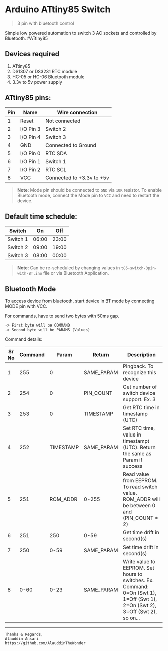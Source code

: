 Arduino ATtiny85 Switch 
=======================
> 3 pin with bluetooth control


Simple low powered automation to switch 3 AC sockets and controlled by Bluetooth. #ATtiny85


## Devices required
1. ATtiny85
2. DS1307 or DS3231 RTC module
3. HC-05 or HC-06 Bluetooth module
4. 3.3v to 5v power supply


## ATtiny85 pins:


Pin   | Name         | Wire connection
----- | ------------ | ---------------
1     | Reset        | Not connected              
2     | I/O Pin 3    | Switch 2  |  BT Tx         
3     | I/O Pin 4    | Switch 3  |  BT Rx         
4     | GND          | Connected to Ground        
5     | I/O Pin 0    | RTC SDA                    
6     | I/O Pin 1    | Switch 1  | Mode change pin
7     | I/O Pin 2    | RTC SCL                    
8     | VCC          | Connected to +3.3v to +5v  


> **Note**: Mode pin should be connected to `GND` via `10K` resistor. To enable
> Bluetooth mode, connect the Mode pin to `VCC` and need to restart the device.


## Default time schedule:

Switch   | On       | Off
-------- | -------- | -----
Switch 1 | 06:00    | 23:00
Switch 2 | 09:00    | 19:00
Switch 3 | 08:00    | 00:00

> **Note**: Can be re-scheduled by changing values in `t85-switch-3pin-with-BT.ino` file or via Bluetooth Application.


## Bluetooth Mode

To access device from bluetooth, start device in BT mode by connecting MODE pin with VCC.

For commands, have to send two bytes with 50ms gap.
```
-> First byte will be COMMAND
-> Second byte will be PARAMS (Values)
```

Command details:

Sr No  | Command  | Param      | Return      | Description
------ | -------- | -----------| ----------- | -----------
1      | 255      | 0          | SAME_PARAM  | Pingback. To recognize this device
2      | 254      | 0          | PIN_COUNT   | Get number of switch device support. Ex. 3
3      | 253      | 0          | TIMESTAMP   | Get RTC time in timestamp (UTC)
4      | 252      | TIMESTAMP  | SAME_PARAM  | Set RTC time, value in timestampt (UTC). Return the same as Param if success
5      | 251      | ROM_ADDR   | 0-255       | Read value from EEPROM. To read switch value. ROM_ADDR will be between 0 and (PIN_COUNT * 2)
6      | 251      | 250        | 0-59        | Get time drift in second(s)
7      | 250      | 0-59       | SAME_PARAM  | Set time drift in second(s)
8      | 0-60     | 0-23       | SAME_PARAM  | Write value to EEPROM. Set hours to switches. Ex. Command: 0=On (Swt 1), 1=Off (Swt 1), 2=On (Swt 2), 3=Off (Swt 2), so on...




---
```
Thanks & Regards,
Alauddin Ansari
https://github.com/AlauddinTheWonder
```
